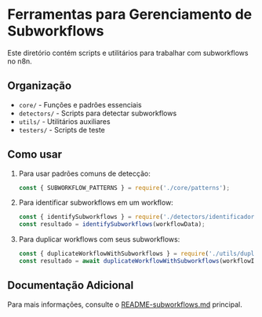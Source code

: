 # Ferramentas para Gerenciamento de Subworkflows

Este diretório contém scripts e utilitários para trabalhar com subworkflows no n8n.

## Organização

- `core/` - Funções e padrões essenciais
- `detectors/` - Scripts para detectar subworkflows
- `utils/` - Utilitários auxiliares
- `testers/` - Scripts de teste

## Como usar

1. Para usar padrões comuns de detecção:
   ```js
   const { SUBWORKFLOW_PATTERNS } = require('./core/patterns');
   ```

2. Para identificar subworkflows em um workflow:
   ```js
   const { identifySubworkflows } = require('./detectors/identificador');
   const resultado = identifySubworkflows(workflowData);
   ```

3. Para duplicar workflows com seus subworkflows:
   ```js
   const { duplicateWorkflowWithSubworkflows } = require('./utils/duplicator');
   const resultado = await duplicateWorkflowWithSubworkflows(workflowId, newName);
   ```

## Documentação Adicional

Para mais informações, consulte o [README-subworkflows.md](../../../README-subworkflows.md) principal. 